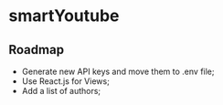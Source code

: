# smartYoutube

## Roadmap
 - Generate new API keys and move them to .env file;
 - Use React.js for Views;
 - Add a list of authors;
